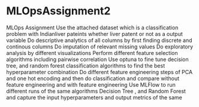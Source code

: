# MLOpsAssignment2


MLOps Assignment
Use the attached dataset which is a classification problem with Indianliver pateints whether liver patent or not as a output variable
Do descriptive analytics of all columns by first finding discrete and continous columns
Do imputation of relevant missing values
Do exploratory analysis by different visualizations
Perform different feature selection algorithms including pairwise correlation
Use optuna to fine tune decision tree, and random forest classification algorithms to find the best hyperparameter combination
Do different feature engineering steps of PCA and one hot encoding and then do classification and compare without feature engineering and with feature engineering
Use MLFlow to run different runs of the same algorithms Decision Tree , and Random Forest and capture the input hyperparameters and output metrics of the same

